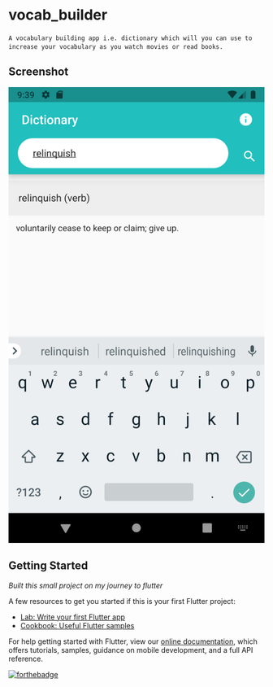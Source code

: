 # vocab_builder

`A vocabulary building app i.e. dictionary which will you can use to increase your vocabulary as you watch movies or read books.`


## Screenshot 

![Dictionary UI](/word.png)


## Getting Started

_Built this small project on my journey to flutter_

A few resources to get you started if this is your first Flutter project:

- [Lab: Write your first Flutter app](https://flutter.dev/docs/get-started/codelab)
- [Cookbook: Useful Flutter samples](https://flutter.dev/docs/cookbook)

For help getting started with Flutter, view our
[online documentation](https://flutter.dev/docs), which offers tutorials,
samples, guidance on mobile development, and a full API reference.

[![forthebadge](https://forthebadge.com/images/badges/built-with-love.svg)](https://github.com/Harshita248)
